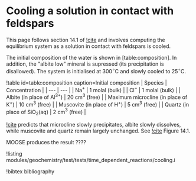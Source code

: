 # Cooling a solution in contact with feldspars

This page follows section 14.1 of [!cite](bethke_2007) and involves computing the equilibrium system as a solution in contact with feldspars is cooled.

The initial composition of the water is shown in [table:composition].  In addition, the "albite low" mineral is supressed (its precipitation is disallowed).  The system is initialised at 300$^{\circ}$C and slowly cooled to 25$^{\circ}$C.

!table id=table:composition caption=Initial composition
| Species | Concentration |
| --- | --- |
| Na$^{+}$ | 1 molal (bulk) |
| Cl$^{-}$ | 1 molal (bulk) |
| Albite (in place of Al$^{3+}$) | 20 cm$^{3}$ (free) |
| Maximum microcline (in place of K$^{+}$) | 10 cm$^{3}$ (free) |
| Muscovite (in place of H$^{+}$) | 5 cm$^{3}$ (free) |
| Quartz (in place of SiO$_{2}$(aq) | 2 cm$^{3}$ (free) |


[!cite](bethke_2007) predicts that microcline slowly precipitates, albite slowly dissolves, while muscovite and quartz remain largely unchanged.  See [!cite](bethke_2007) Figure 14.1.

MOOSE produces the result ????

!listing modules/geochemistry/test/tests/time_dependent_reactions/cooling.i

!bibtex bibliography